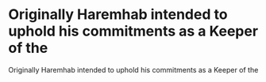 # Originally Haremhab intended to uphold his commitments as a Keeper of the

Originally Haremhab intended to uphold his commitments as a Keeper of the